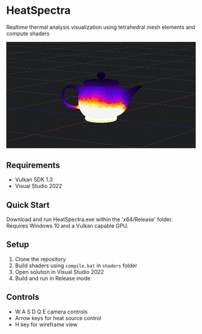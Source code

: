 # HeatSpectra

Realtime thermal analysis visualization using tetrahedral mesh elements and compute shaders

![Heat Transfer Capture](x64/Release/capture.png)

## Requirements
- Vulkan SDK 1.3
- Visual Studio 2022

## Quick Start
Download and run HeatSpectra.exe within the 'x64/Release' folder. Requires Windows 10 and a Vulkan capable GPU.

## Setup
1. Clone the repository
2. Build shaders using `compile.bat` in `shaders` folder
3. Open solution in Visual Studio 2022
4. Build and run in Release mode

## Controls
- W A S D Q E camera controls
- Arrow keys for heat source control
- H key for wireframe view
